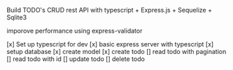 Build TODO's CRUD rest API with typescript + Express.js + Sequelize + Sqlite3

imporove performance using express-validator

[x] Set up typescript for dev
[x] basic express server with typescript
[x] setup database
[x] create model
[x] create todo
[] read todo with pagination
[] read todo with id
[] update todo
[] delete todo